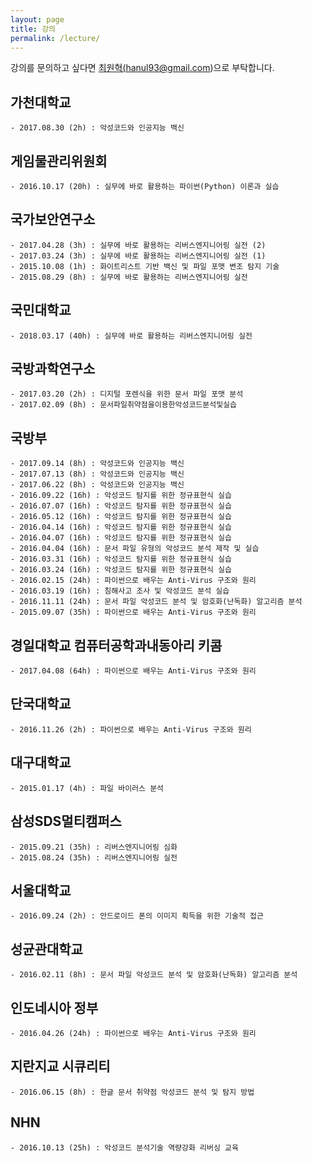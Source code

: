 ```yaml
---
layout: page
title: 강의
permalink: /lecture/
---
```



강의를 문의하고 싶다면 <a href="mailto:hanul93@gmail.com">최원혁(hanul93@gmail.com)</a>으로 부탁합니다.

## 가천대학교

<div class="highlighter-rouge"><pre class="highlight"><code>- 2017.08.30 (2h) : 악성코드와 인공지능 백신
</code></pre>
</div>


## 게임물관리위원회

<div class="highlighter-rouge"><pre class="highlight"><code>- 2016.10.17 (20h) : 실무에 바로 활용하는 파이썬(Python) 이론과 실습
</code></pre>
</div>

## 국가보안연구소

<div class="highlighter-rouge"><pre class="highlight"><code>- 2017.04.28 (3h) : 실무에 바로 활용하는 리버스엔지니어링 실전 (2)
- 2017.03.24 (3h) : 실무에 바로 활용하는 리버스엔지니어링 실전 (1)
- 2015.10.08 (1h) : 화이트리스트 기반 백신 및 파일 포맷 변조 탐지 기술
- 2015.08.29 (8h) : 실무에 바로 활용하는 리버스엔지니어링 실전
</code></pre>
</div>

## 국민대학교

<div class="highlighter-rouge"><pre class="highlight"><code>- 2018.03.17 (40h) : 실무에 바로 활용하는 리버스엔지니어링 실전
</code></pre>
</div>

## 국방과학연구소

<div class="highlighter-rouge"><pre class="highlight"><code>- 2017.03.20 (2h) : 디지털 포렌식을 위한 문서 파일 포맷 분석
- 2017.02.09 (8h) : 문서파일취약점을이용한악성코드분석및실습
</code></pre>
</div>

## 국방부

<div class="highlighter-rouge"><pre class="highlight"><code>- 2017.09.14 (8h) : 악성코드와 인공지능 백신
- 2017.07.13 (8h) : 악성코드와 인공지능 백신
- 2017.06.22 (8h) : 악성코드와 인공지능 백신
- 2016.09.22 (16h) : 악성코드 탐지를 위한 정규표현식 실습
- 2016.07.07 (16h) : 악성코드 탐지를 위한 정규표현식 실습
- 2016.05.12 (16h) : 악성코드 탐지를 위한 정규표현식 실습
- 2016.04.14 (16h) : 악성코드 탐지를 위한 정규표현식 실습
- 2016.04.07 (16h) : 악성코드 탐지를 위한 정규표현식 실습
- 2016.04.04 (16h) : 문서 파일 유형의 악성코드 분석 제작 및 실습
- 2016.03.31 (16h) : 악성코드 탐지를 위한 정규표현식 실습
- 2016.03.24 (16h) : 악성코드 탐지를 위한 정규표현식 실습
- 2016.02.15 (24h) : 파이썬으로 배우는 Anti-Virus 구조와 원리
- 2016.03.19 (16h) : 침해사고 조사 및 악성코드 분석 실습
- 2016.11.11 (24h) : 문서 파일 악성코드 분석 및 암호화(난독화) 알고리즘 분석
- 2015.09.07 (35h) : 파이썬으로 배우는 Anti-Virus 구조와 원리
</code></pre>
</div>

## 경일대학교 컴퓨터공학과내동아리 키콤

<div class="highlighter-rouge"><pre class="highlight"><code>- 2017.04.08 (64h) : 파이썬으로 배우는 Anti-Virus 구조와 원리
</code></pre>
</div>

## 단국대학교

<div class="highlighter-rouge"><pre class="highlight"><code>- 2016.11.26 (2h) : 파이썬으로 배우는 Anti-Virus 구조와 원리
</code></pre>
</div>


## 대구대학교

<div class="highlighter-rouge"><pre class="highlight"><code>- 2015.01.17 (4h) : 파일 바이러스 분석
</code></pre>
</div>


## 삼성SDS멀티캠퍼스

<div class="highlighter-rouge"><pre class="highlight"><code>- 2015.09.21 (35h) : 리버스엔지니어링 심화
- 2015.08.24 (35h) : 리버스엔지니어링 실전
</code></pre>
</div>


## 서울대학교

<div class="highlighter-rouge"><pre class="highlight"><code>- 2016.09.24 (2h) : 안드로이드 폰의 이미지 획득을 위한 기술적 접근
</code></pre>
</div>


## 성균관대학교

<div class="highlighter-rouge"><pre class="highlight"><code>- 2016.02.11 (8h) : 문서 파일 악성코드 분석 및 암호화(난독화) 알고리즘 분석
</code></pre>
</div>


## 인도네시아 정부

<div class="highlighter-rouge"><pre class="highlight"><code>- 2016.04.26 (24h) : 파이썬으로 배우는 Anti-Virus 구조와 원리
</code></pre>
</div>


## 지란지교 시큐리티

<div class="highlighter-rouge"><pre class="highlight"><code>- 2016.06.15 (8h) : 한글 문서 취약점 악성코드 분석 및 탐지 방법
</code></pre>
</div>


## NHN

<div class="highlighter-rouge"><pre class="highlight"><code>- 2016.10.13 (25h) : 악성코드 분석기술 역량강화 리버싱 교육
</code></pre>
</div>
